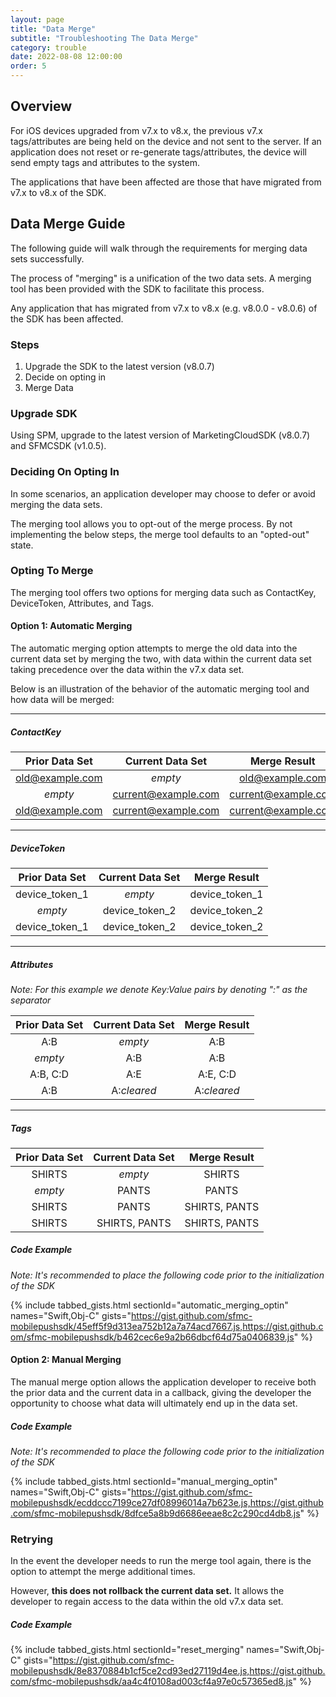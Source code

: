 ```yaml
---
layout: page
title: "Data Merge"
subtitle: "Troubleshooting The Data Merge"
category: trouble
date: 2022-08-08 12:00:00
order: 5
---
```


## Overview

For iOS devices upgraded from v7.x to v8.x, the previous v7.x tags/attributes are being held on the device and not sent to the server. If an application does not reset or re-generate tags/attributes, the device will send empty tags and attributes to the system.

The applications that have been affected are those that have migrated from v7.x to v8.x of the SDK.

## Data Merge Guide

The following guide will walk through the requirements for merging data sets successfully.

The process of "merging" is a unification of the two data sets. A merging tool has been provided with the SDK to facilitate this process.

Any application that has migrated from v7.x to v8.x (e.g. v8.0.0 - v8.0.6) of the SDK has been affected.

### Steps

1. Upgrade the SDK to the latest version (v8.0.7)
2. Decide on opting in
3. Merge Data

### Upgrade SDK 

Using SPM, upgrade to the latest version of MarketingCloudSDK (v8.0.7) and SFMCSDK (v1.0.5).

### Deciding On Opting In

In some scenarios, an application developer may choose to defer or avoid merging the data sets.

The merging tool allows you to opt-out of the merge process. By not implementing the below steps, the merge tool defaults to an "opted-out" state.

### Opting To Merge

The merging tool offers two options for merging data such as ContactKey, DeviceToken, Attributes, and Tags.

#### Option 1: Automatic Merging

The automatic merging option attempts to merge the old data into the current data set by merging the two, with data within the current data set taking precedence over the data within the v7.x data set.

Below is an illustration of the behavior of the automatic merging tool and how data will be merged:

-------

##### ContactKey

| Prior Data Set | Current Data Set | Merge Result |
| :----: | :----: | :----: |
| old@example.com | _empty_ | old@example.com |
| _empty_ | current@example.com | current@example.com |
| old@example.com | current@example.com | current@example.com |

-------

##### DeviceToken


| Prior Data Set | Current Data Set | Merge Result |
| :----: | :----: | :----: |
| device_token_1 | _empty_ | device_token_1 |
| _empty_ | device_token_2 | device_token_2 |
| device_token_1 | device_token_2 | device_token_2 |

-------

##### Attributes

_Note: For this example we denote Key:Value pairs by denoting ":" as the separator_

| Prior Data Set | Current Data Set | Merge Result |
| :----: | :----: | :----: |
| A:B | _empty_ | A:B |
| _empty_ | A:B | A:B |
| A:B, C:D | A:E | A:E, C:D |
| A:B | A:_cleared_ | A:_cleared_|

-------

##### Tags

| Prior Data Set | Current Data Set | Merge Result |
| :----: | :----: | :----: |
| SHIRTS | _empty_ | SHIRTS |
| _empty_ | PANTS | PANTS |
| SHIRTS | PANTS | SHIRTS, PANTS |
| SHIRTS | SHIRTS, PANTS | SHIRTS, PANTS |

##### Code Example

_Note: It's recommended to place the following code prior to the initialization of the SDK_

{% include tabbed_gists.html sectionId="automatic_merging_optin" names="Swift,Obj-C" gists="https://gist.github.com/sfmc-mobilepushsdk/45eff5f9d313ea752b12a7a74acd7667.js,https://gist.github.com/sfmc-mobilepushsdk/b462cec6e9a2b66dbcf64d75a0406839.js" %}

#### Option 2: Manual Merging

The manual merge option allows the application developer to receive both the prior data and the current data in a callback, giving the developer the opportunity to choose what data will ultimately end up in the data set.


##### Code Example

_Note: It's recommended to place the following code prior to the initialization of the SDK_

{% include tabbed_gists.html sectionId="manual_merging_optin" names="Swift,Obj-C" gists="https://gist.github.com/sfmc-mobilepushsdk/ecddccc7199ce27df08996014a7b623e.js,https://gist.github.com/sfmc-mobilepushsdk/8dfce5a8b9d6686eeae8c2c290cd4db8.js" %}

### Retrying

In the event the developer needs to run the merge tool again, there is the option to attempt the merge additional times.

However, **this does not rollback the current data set.** It allows the developer to regain access to the data within the old v7.x data set.

##### Code Example

{% include tabbed_gists.html sectionId="reset_merging" names="Swift,Obj-C" gists="https://gist.github.com/sfmc-mobilepushsdk/8e8370884b1cf5ce2cd93ed27119d4ee.js,https://gist.github.com/sfmc-mobilepushsdk/aa4c4f0108ad003cf4a97e0c57365ed8.js" %}
